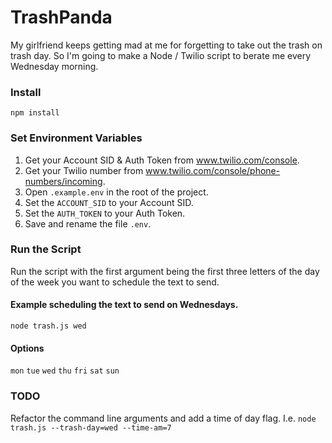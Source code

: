 # TrashPanda

My girlfriend keeps getting mad at me for forgetting to take out the trash on trash day. So I'm going to make a Node / Twilio script to berate me every Wednesday morning.

### Install

```
npm install
```

### Set Environment Variables

1. Get your Account SID & Auth Token from www.twilio.com/console.
2. Get your Twilio number from www.twilio.com/console/phone-numbers/incoming.
3. Open `.example.env` in the root of the project.
4. Set the `ACCOUNT_SID` to your Account SID.
5. Set the `AUTH_TOKEN` to your Auth Token.
6. Save and rename the file `.env`.

### Run the Script

Run the script with the first argument being the first three letters of the day of the week you want to schedule the text to send.

#### Example scheduling the text to send on Wednesdays.

```
node trash.js wed
```

#### Options

`mon` `tue` `wed` `thu` `fri` `sat` `sun`

### TODO

Refactor the command line arguments and add a time of day flag. I.e. `node trash.js --trash-day=wed --time-am=7`
